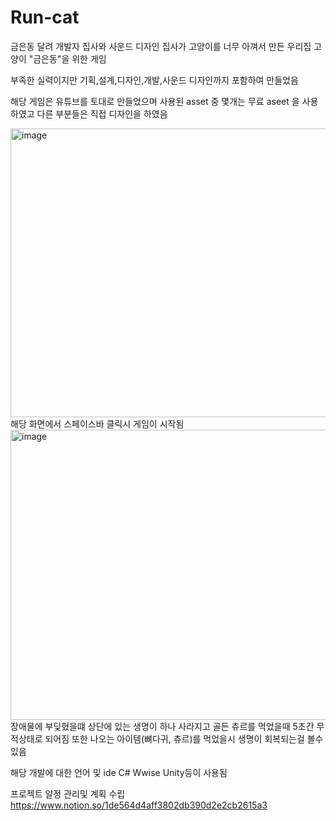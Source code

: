 # Run-cat
금은동 달려
개발자 집사와 사운드 디자인 집사가 고양이를 너무 아껴서 만든 우리집 고양이 "금은동"을 위한 게임

부족한 실력이지만 
기획,설계,디자인,개발,사운드 디자인까지 포함하여 만들었음

해당 게임은 유튜브를 토대로 만들었으며 
사용된 asset 중 몇개는 무료 aseet 을 사용하였고 다른 부분들은 직접 디자인을 하였음



<img width="809" height="462" alt="image" src="https://github.com/user-attachments/assets/85a0c829-8b1f-4528-af9a-68c0d379a812" />
해당 화면에서 스페이스바 클릭시 게임이 시작됨

 <img width="809" height="464" alt="image" src="https://github.com/user-attachments/assets/92d63f46-772c-4204-af11-a896b68bdd4c" />
장애물에 부딪혔을떄 상단에 있는 생명이 하나 사라지고 
골든 츄르를 먹었을때 5초간 무적상태로 되어짐
또한 나오는 아이템(뼈다귀, 츄르)를 먹었을시 생명이 회복되는걸 볼수있음 



해당 개발에 대한 언어 및 ide
C#
Wwise
Unity등이 사용됨 

프로젝트 알정 관리및 계획 수립
https://www.notion.so/1de564d4aff3802db390d2e2cb2615a3 
